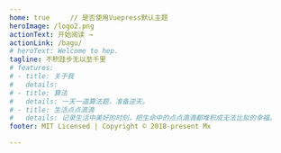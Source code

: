 ```yaml
---
home: true     // 是否使用Vuepress默认主题
heroImage: /logo2.png
actionText: 开始阅读 →
actionLink: /bagu/
# heroText: Welcome to hep.
tagline: 不积跬步无以至千里
# features:
# - title: 关于我
#   details: 
# - title: 算法
#   details: 一天一道算法题，准备逆天。
# - title: 生活点点滴滴
#   details: 记录生活中美好的时刻，把生命中的点点滴滴都堆积成无法比拟的幸福。
footer: MIT Licensed | Copyright © 2018-present Mx

---
```

